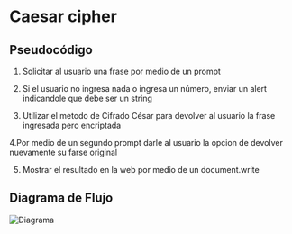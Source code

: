 # Caesar cipher

## Pseudocódigo
1. Solicitar al usuario una frase por medio de un prompt

2. Si el usuario no ingresa nada o ingresa un número, enviar un alert indicandole que debe ser un string

3. Utilizar el metodo de Cifrado César para devolver al usuario la frase ingresada pero encriptada

4.Por medio de un segundo prompt darle al usuario la opcion de devolver nuevamente su farse original 

5. Mostrar el resultado en la web por medio de un document.write

## Diagrama de Flujo
![Diagrama](https://www.lucidchart.com/publicSegments/view/cf2c2f43-7091-4d52-830e-4e8bd3066c0b/image.jpeg)